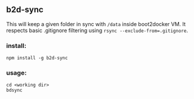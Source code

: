 ## b2d-sync

This will keep a given folder in sync with `/data` inside boot2docker VM.  It respects
basic .gitignore filtering using `rsync --exclude-from=.gitignore`.

### install:

    npm install -g b2d-sync

### usage:

    cd <working dir>
    bdsync
